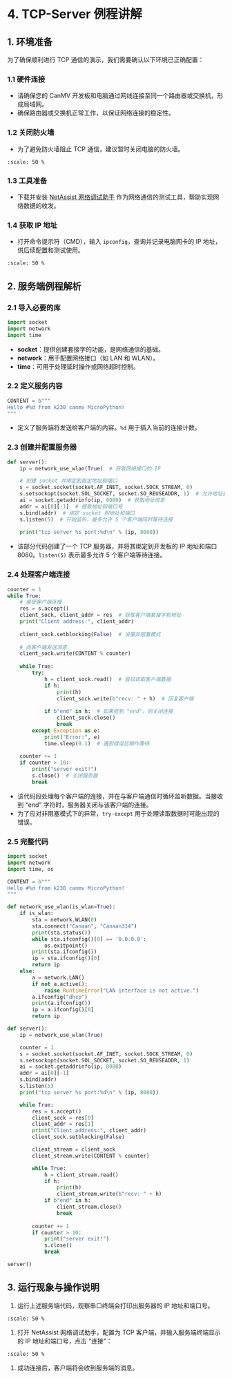 # 4. TCP-Server 例程讲解

## 1. 环境准备

为了确保顺利进行 TCP 通信的演示，我们需要确认以下环境已正确配置：

### 1.1 硬件连接

- 请确保您的 CanMV 开发板和电脑通过网线连接至同一个路由器或交换机，形成局域网。
- 确保路由器或交换机正常工作，以保证网络连接的稳定性。

### 1.2 关闭防火墙

- 为了避免防火墙阻止 TCP 通信，建议暂时关闭电脑的防火墙。

```{image} ../images/network/image-20240722145319713.png
:scale: 50 %
```

### 1.3 工具准备

- 下载并安装 [NetAssist 网络调试助手](https://www.bing.com/search?q=netassist+cmsoft) 作为网络通信的测试工具，帮助实现网络数据的收发。

### 1.4 获取 IP 地址

- 打开命令提示符（CMD），输入 `ipconfig`，查询并记录电脑网卡的 IP 地址，供后续配置和测试使用。

```{image} ../images/network/image-20240722145500693.png
:scale: 50 %
```

## 2. 服务端例程解析

### 2.1 导入必要的库

```python
import socket  
import network  
import time
```

- **socket**：提供创建套接字的功能，是网络通信的基础。
- **network**：用于配置网络接口（如 LAN 和 WLAN）。
- **time**：可用于处理延时操作或网络超时控制。

### 2.2 定义服务内容

```python
CONTENT = b"""  
Hello #%d from k230 canmv MicroPython!  
"""
```

- 定义了服务端将发送给客户端的内容。`%d` 用于插入当前的连接计数。

### 2.3 创建并配置服务器

```python
def server():  
    ip = network_use_wlan(True)  # 获取网络接口的 IP

    # 创建 socket 并绑定到指定地址和端口  
    s = socket.socket(socket.AF_INET, socket.SOCK_STREAM, 0)  
    s.setsockopt(socket.SOL_SOCKET, socket.SO_REUSEADDR, 1)  # 允许地址重用
    ai = socket.getaddrinfo(ip, 8080)  # 获取地址信息  
    addr = ai[0][-1]  # 提取地址和端口号  
    s.bind(addr)  # 绑定 socket 到地址和端口  
    s.listen(5)  # 开始监听，最多允许 5 个客户端同时等待连接
  
    print("tcp server %s port:%d\n" % (ip, 8080))
```

- 该部分代码创建了一个 TCP 服务器，并将其绑定到开发板的 IP 地址和端口 8080。`listen(5)` 表示最多允许 5 个客户端等待连接。

### 2.4 处理客户端连接

```python
counter = 1  
while True:  
    # 接受客户端连接  
    res = s.accept()  
    client_sock, client_addr = res  # 获取客户端套接字和地址
    print("Client address:", client_addr)
  
    client_sock.setblocking(False)  # 设置非阻塞模式
  
    # 向客户端发送消息  
    client_sock.write(CONTENT % counter)  
  
    while True:  
        try:  
            h = client_sock.read()  # 尝试读取客户端数据
            if h:  
                print(h)  
                client_sock.write(b"recv: " + h)  # 回复客户端
  
            if b"end" in h:  # 如果收到 "end"，则关闭连接  
                client_sock.close()  
                break  
        except Exception as e:  
            print("Error:", e)  
            time.sleep(0.1)  # 遇到错误后稍作等待
          
    counter += 1  
    if counter > 10:  
        print("server exit!")  
        s.close()  # 关闭服务器
        break
```

- 该代码段处理每个客户端的连接，并在与客户端通信时循环监听数据。当接收到 "end" 字符时，服务器关闭与该客户端的连接。
- 为了应对非阻塞模式下的异常，`try-except` 用于处理读取数据时可能出现的错误。

### 2.5 完整代码

```python
import socket
import network
import time, os

CONTENT = b"""
Hello #%d from k230 canmv MicroPython!
"""

def network_use_wlan(is_wlan=True):
    if is_wlan:
        sta = network.WLAN(0)
        sta.connect("Canaan", "Canaan314")
        print(sta.status())
        while sta.ifconfig()[0] == '0.0.0.0':
            os.exitpoint()
        print(sta.ifconfig())
        ip = sta.ifconfig()[0]
        return ip
    else:
        a = network.LAN()
        if not a.active():
            raise RuntimeError("LAN interface is not active.")
        a.ifconfig("dhcp")
        print(a.ifconfig())
        ip = a.ifconfig()[0]
        return ip

def server():
    ip = network_use_wlan(True)

    counter = 1
    s = socket.socket(socket.AF_INET, socket.SOCK_STREAM, 0)
    s.setsockopt(socket.SOL_SOCKET, socket.SO_REUSEADDR, 1)
    ai = socket.getaddrinfo(ip, 8080)
    addr = ai[0][-1]
    s.bind(addr)
    s.listen(5)
    print("tcp server %s port:%d\n" % (ip, 8080))

    while True:
        res = s.accept()
        client_sock = res[0]
        client_addr = res[1]
        print("Client address:", client_addr)
        client_sock.setblocking(False)

        client_stream = client_sock
        client_stream.write(CONTENT % counter)

        while True:
            h = client_stream.read()
            if h:
                print(h)
                client_stream.write(b"recv: " + h)
            if b"end" in h:
                client_stream.close()
                break
          
        counter += 1
        if counter > 10:
            print("server exit!")
            s.close()
            break

server()
```

## 3. 运行现象与操作说明

1. 运行上述服务端代码，观察串口终端会打印出服务器的 IP 地址和端口号。

```{image} ../images/network/image-20240722162100719.png
:scale: 50 %
```

1. 打开 NetAssist 网络调试助手，配置为 TCP 客户端，并输入服务端终端显示的 IP 地址和端口号，点击 "连接"：

```{image} ../images/network/image-20240722162513633.png
:scale: 50 %
```

1. 成功连接后，客户端将会收到服务端的消息。
